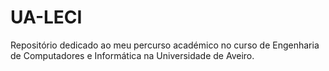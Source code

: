 # UA-LECI
Repositório dedicado ao meu percurso académico no curso de Engenharia de Computadores e Informática na Universidade de Aveiro.
